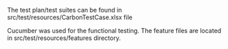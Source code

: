 The test plan/test suites can be found in src/test/resources/CarbonTestCase.xlsx file

Cucumber was used for the functional testing. The feature files are located in src/test/resources/features directory.

